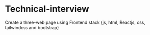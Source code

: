 # Technical-interview
Create a three-web page using Frontend stack {js, html, Reactjs, css, tailwindcss and bootstrap} 
